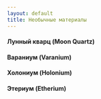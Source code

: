 ```yaml
---
layout: default
title: Необычные материалы
---
```


#### Лунный кварц (Moon Quartz)
#### Вараниум (Varanium)
#### Холониум (Holonium)
#### Этериум (Etherium)
